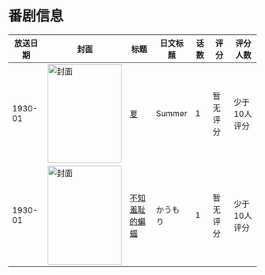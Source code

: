 # 番剧信息

|放送日期|封面|标题|日文标题|话数|评分|评分人数|
|---|---|---|---|---|---|---|
|1930-01|<img src="//lain.bgm.tv/pic/cover/c/8a/fa/149057_lP65Q.jpg" alt="封面" style="width:150px;height:200px;object-fit:cover;">|[夏](https://bangumi.tv/subject/149057)|Summer|1|暂无评分|少于10人评分|
|1930-01|<img src="//lain.bgm.tv/pic/cover/c/dd/8e/113628_sns4g.jpg" alt="封面" style="width:150px;height:200px;object-fit:cover;">|[不知羞耻的蝙蝠](https://bangumi.tv/subject/113628)|かうもり|1|暂无评分|少于10人评分|
